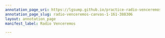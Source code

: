 ```yaml
---
annotation_page_uri: https://lgsump.github.io/practice-radio-venceremos/annotations/radio-venceremos-canvas-1-161-388306.json
annotation_page_slug: radio-venceremos-canvas-1-161-388306
layout: annotation_page
manifest_label: Radio Venceremos

---
```

